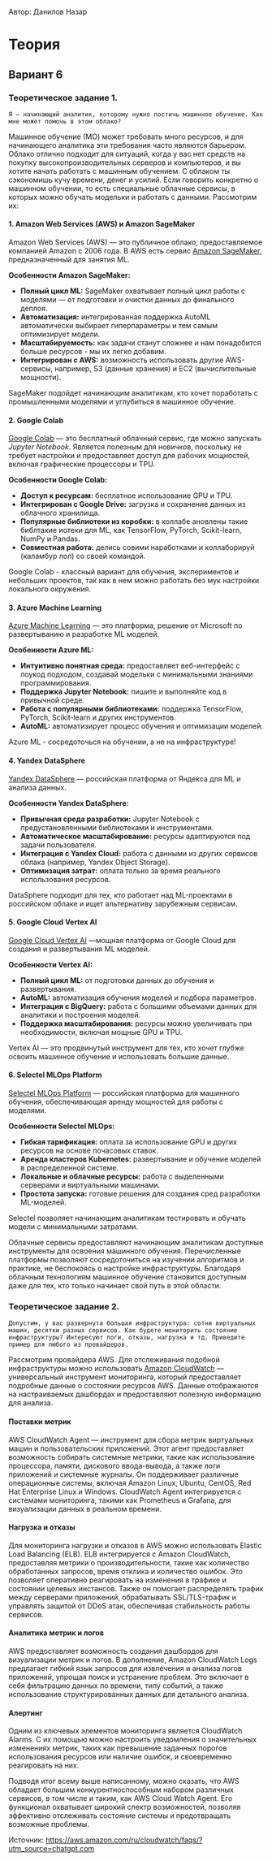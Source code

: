Автор: Данилов Назар

# Теория

## Вариант 6

### Теоретическое задание 1. 
```
Я – начинающий аналитик, которому нужно постичь машинное обучение. Как мне может помочь в этом облако?
```

Машинное обучение (МО) может требовать много ресурсов, и для начинающего аналитика эти требования часто являются барьером. Облако отлично подходит для ситуаций, когда у вас нет средств на покупку высокопроизводительных серверов и компьютеров, и вы хотите начать работать с машинным обучением. С облаком ты сэкономишь кучу времени, денег и усилий. Если говорить конкретно о машинном обучении, то есть специальные облачные сервисы, в которых можно обучать модельки и работать с данными. Рассмотрим их:

#### 1. Amazon Web Services (AWS) и Amazon SageMaker 
Amazon Web Services (AWS) — это публичное облако, предоставляемое компанией Amazon с 2006 года. В AWS есть сервис [Amazon SageMaker](https://aws.amazon.com/ru/sagemaker/), предназначенный для занятия ML.

**Особенности Amazon SageMaker:**  
- **Полный цикл ML:** SageMaker охватывает полный цикл работы с моделями — от подготовки и очистки данных до финального деплоя. 
- **Автоматизация:** интегрированная поддержка AutoML автоматически выбирает гиперпараметры и тем самым оптимизирует модели.  
- **Масштабируемость:** как задачи станут сложнее и нам понадобится больше ресурсов - мы их легко добавим.  
- **Интегрирован с AWS:** возможность использовать другие AWS-сервисы, например, S3 (данные хранения) и EC2 (вычислительные мощности).

SageMaker подойдет начинающим аналитикам, кто хочет поработать с промышленными моделями и углубиться в машинное обучение. 

#### 2. Google Colab  
[Google Colab](https://colab.research.google.com/) — это бесплатный облачный сервис, где можно запускать *Jupyter Notebook*. Является полезным для новичков, поскольку не требует настройки и предоставляет доступ для рабочих мощностей, включая графические процессоры и TPU.

**Особенности Google Colab:**  
- **Доступ к ресурсам:** бесплатное использование GPU и TPU.  
- **Интегрирован с Google Drive:** загрузка и сохранение данных из облачного хранилища.  
- **Популярные библиотеки из коробки:** в коллабе ановлены такие библтакие иотеки для ML, как TensorFlow, PyTorch, Scikit-learn, NumPy и Pandas.  
- **Совместная работа:** делись совими наработками и коллаборируй (каламбур лол) со своей командой.  

Google Colab - классный вариант для обучения, экспериментов и небольших проектов, так как в нем можно работать без мук настройки локального окружения.  

#### 3. Azure Machine Learning  
[Azure Machine Learning](https://azure.microsoft.com/ru-ru/products/machine-learning) — это платформа, решение от Microsoft по развертыванию и разработке ML моделей.  

**Особенности Azure ML:**  
- **Интуитивно понятная среда:** предоставляет веб-интерфейс с лоукод подходом, создавай модельки с минимальными знаниями программирования.
- **Поддержка Jupyter Notebook:** пишите и выполняйте код в привычной среде.  
- **Работа с популярными библиотеками:** поддержка TensorFlow, PyTorch, Scikit-learn и других инструментов.  
- **AutoML:** автоматизирует процесс обучения и оптимизации моделей.

Azure ML - сосредоточься на обучении, а не на инфраструктуре!

#### 4. Yandex DataSphere  
[Yandex DataSphere](https://yandex.cloud/ru/services/datasphere) — российская платформа от Яндекса для ML и анализа данных.  

**Особенности Yandex DataSphere:**  
- **Привычная среда разработки:** Jupyter Notebook с предустановленными библиотеками и инструментами.  
- **Автоматическое масштабирование:** ресурсы адаптируются под задачи пользователя.  
- **Интеграция с Yandex Cloud:** работа с данными из других сервисов облака (например, Yandex Object Storage).  
- **Оптимизация затрат:** оплата только за время реального использования ресурсов.  

DataSphere подходит для тех, кто работает над ML-проектами в российском облаке и ищет альтернативу зарубежным сервисам.

#### 5. Google Cloud Vertex AI  
[Google Cloud Vertex AI](https://cloud.google.com/vertex-ai) —мощная  платформа от Google Cloud для создания и развертывания ML моделей.  

**Особенности Vertex AI:**  
- **Полный цикл ML:** от подготовки данных до обучения и развертывания.  
- **AutoML:** автоматизация обучения моделей и подбора параметров.  
- **Интеграция с BigQuery:** работа с большими объемами данных для аналитики и построения моделей.  
- **Поддержка масштабирования:** ресурсы можно увеличивать при необходимости, включая мощные GPU и TPU.  

Vertex AI — это продвинутый инструмент для тех, кто хочет глубже освоить машинное обучение и использовать большие данные.

#### 6. Selectel MLOps Platform  
[Selectel MLOps Platform](https://selectel.ru/services/cloud/mlops/) — российская платформа для машинного обучения, обеспечивающая аренду мощностей для работы с моделями.  

**Особенности Selectel MLOps:**  
- **Гибкая тарификация:** оплата за использование GPU и других ресурсов на основе почасовых ставок.  
- **Аренда кластеров Kubernetes:** развертывание и обучение моделей в распределенной системе.  
- **Локальные и облачные ресурсы:** работа с выделенными серверами и виртуальными машинами.  
- **Простота запуска:** готовые решения для создания сред разработки ML-моделей.  

Selectel позволяет начинающим аналитикам тестировать и обучать модели с минимальными затратами.

Облачные сервисы предоставляют начинающим аналитикам доступные инструменты для освоения машинного обучения. Перечисленные платформы позволяют сосредоточиться на изучении алгоритмов и практике, не беспокоясь о настройке инфраструктуры. Благодаря облачным технологиям машинное обучение становится доступным даже для тех, кто только начинает свой путь в этой  области.

### Теоретическое задание 2. 
```
Допустим, у вас развернута большая инфраструктура: сотни виртуальных машин, десятки разных сервисов. Как будете мониторить состояние инфраструктуры? Интересуют логи, отказы, нагрузка и тд. Приведите пример для любого из провайдеров.
```

Рассмотрим провайдера AWS. Для отслеживания подобной инфраструктуры можно использовать [Amazon CloudWatch](https://aws.amazon.com/de/cloudwatch/) — универсальный инструмент мониторинга, который предоставляет подробные данные о состоянии ресурсов AWS. Данные отображаются на настраиваемых дашбордах и предоставляют полезную информацию для анализа.

#### Поставки метрик
AWS CloudWatch Agent — инструмент для сбора метрик виртуальных машин и пользовательских приложений. Этот агент предоставляет возможность собирать системные метрики, такие как использование процессора, памяти, дискового ввода-вывода, а также логи приложений и системные журналы. Он поддерживает различные операционные системы, включая Amazon Linux, Ubuntu, CentOS, Red Hat Enterprise Linux и Windows. CloudWatch Agent интегрируется с системами мониторинга, такими как Prometheus и Grafana, для визуализации данных в реальном времени.

#### Нагрузка и отказы
Для мониторинга нагрузки и отказов в AWS можно использовать Elastic Load Balancing (ELB). ELB интегрируется с Amazon CloudWatch, предоставляя метрики о производительности, такие как количество обработанных запросов, время отклика и количество ошибок. Это позволяет оперативно реагировать на изменения в трафике и состоянии целевых инстансов. Также он помогает распределять трафик между серверами приложений, обрабатывать SSL/TLS-трафик и управлять защитой от DDoS атак, обеспечивая стабильность работы сервисов.

#### Аналитика метрик и логов
AWS предоставляет возможность создания дашбордов для визуализации метрик и логов. В дополнение, Amazon CloudWatch Logs предлагает гибкий язык запросов для извлечения и анализа логов приложений, упрощая поиск и устранение проблем. Это включает в себя фильтрацию данных по времени, типу событий, а также использование структурированных данных для детального анализа.

#### Алертинг
Одним из ключевых элементов мониторинга является CloudWatch Alarms. С их помощью можно настроить уведомления о значительных изменениях метрик, таких как превышение заданных порогов использования ресурсов или наличие ошибок, и своевременно реагировать на них.

Подводя итог всему выше написанному, можно сказать, что AWS обладает большим конкурентноспособным набором различных сервисов, в том числе и таким, как AWS Cloud Watch Agent. Его функционал охватывает широкий спектр возможностей, позволяя эффективно отслеживать состояние системы и предотвращать возможные проблемы.

Источник: https://aws.amazon.com/ru/cloudwatch/faqs/?utm_source=chatgpt.com
